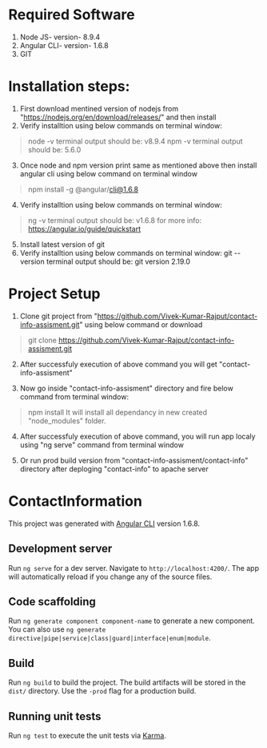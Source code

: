 # Required Software
1. Node JS- version- 8.9.4
2. Angular CLI- version- 1.6.8 
3. GIT
# Installation steps:
1. First download mentined version of nodejs from "https://nodejs.org/en/download/releases/" and then install
2. Verify installtion using below commands on terminal window:
> node -v
terminal output should be: v8.9.4
> npm -v
terminal output should be: 5.6.0
3. Once node and npm version print same as mentioned above then install angular cli using below command on terminal window
> npm install -g @angular/cli@1.6.8
4. Verify installtion using below commands on terminal window:
> ng -v
terminal output should be: v1.6.8
for more info:
https://angular.io/guide/quickstart
5. Install latest version of git
6. Verify installtion using below commands on terminal window:
git --version
terminal output should be: git version 2.19.0

# Project Setup
1. Clone git project from "https://github.com/Vivek-Kumar-Rajput/contact-info-assisment.git" using below command or download
> git clone https://github.com/Vivek-Kumar-Rajput/contact-info-assisment.git

2. After successfuly execution of above command you will get "contact-info-assisment" 

3. Now go inside "contact-info-assisment" directory and fire below command from terminal window:
> npm install
It will install all dependancy in new created "node_modules" folder.

4. After successfuly execution of above command, you will run app localy using "ng serve" command from terminal window

5. Or run prod build version from "contact-info-assisment/contact-info" directory after deploging "contact-info" to apache server

# ContactInformation

This project was generated with [Angular CLI](https://github.com/angular/angular-cli) version 1.6.8.

## Development server

Run `ng serve` for a dev server. Navigate to `http://localhost:4200/`. The app will automatically reload if you change any of the source files.

## Code scaffolding

Run `ng generate component component-name` to generate a new component. You can also use `ng generate directive|pipe|service|class|guard|interface|enum|module`.

## Build

Run `ng build` to build the project. The build artifacts will be stored in the `dist/` directory. Use the `-prod` flag for a production build.

## Running unit tests

Run `ng test` to execute the unit tests via [Karma](https://karma-runner.github.io).

